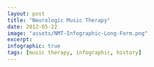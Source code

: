 ```yaml
---
layout: post
title: "Neurologic Music Therapy"
date: 2012-05-22
image: "assets/NMT-Infographic-Long-Form.png"
excerpt: 
infographic: true
tags: [music therapy, infographic, history]
---
```

